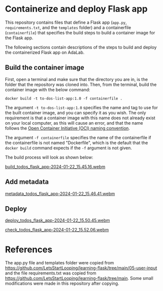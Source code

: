 # Containerize and deploy Flask app
This repository contains files that define a Flask app (`app.py`, `requirements.txt`, and the `templates` folder) and a containerfile (`containerfile`) that specifies the build steps to build a container image for the Flask app.

The following sections contain descriptions of the steps to build and deploy the containerized Flask app on AdaLab.

## Build the container image
First, open a terminal and make sure that the directory you are in, is the folder that the repository was cloned into. Then, from the terminal, build the container image with the below command:

```docker build -t to-dos-list-app:1.0 -f containerfile .```

The argument `-t to-dos-list-app:1.0` specifies the name and tag to use for the built container image, and you can specify it as you wish. The only requirement is that a container image with this name does not already exist on your local computer, as this will cause an error, and that the name follows the [Open Container Initiative (OCI) naming convention](https://github.com/containers/image/blob/main/docker/reference/regexp.go). 

The argument `-f containerfile` specifies the name of the containerfile if the containerfile is not named "Dockerfile", which is the default that the `docker build` command expects if the `-f` argument is not given.


The build process will look as shown below:

[build_todos_flask_app-2024-01-22_15.45.16.webm](https://github.com/adamatics/containerize-flask-app/assets/149479200/7143daa2-c613-4d2f-be96-444c082886a4)


## Add metadata

[metadata_todos_flask_app-2024-01-22_15.46.41.webm](https://github.com/adamatics/containerize-flask-app/assets/149479200/0ce4b230-b6fd-4895-8e6d-75a5be248af7)


## Deploy

[deploy_todos_flask_app-2024-01-22_15.50.45.webm](https://github.com/adamatics/containerize-flask-app/assets/149479200/b28a37ac-89b6-41e9-a751-cb7750589b35)


[check_todos_flask_app-2024-01-22_15.52.06.webm](https://github.com/adamatics/containerize-flask-app/assets/149479200/59f9218c-a477-4c86-9665-25a44c505c44)

# References
The app.py file and templates folder were copied from https://github.com/LetsStartLooping/learning-flask/tree/main/05-user-input and the file requirements.txt was copied from https://github.com/LetsStartLooping/learning-flask/tree/main. Some small modifications were made in this repository after copying.
